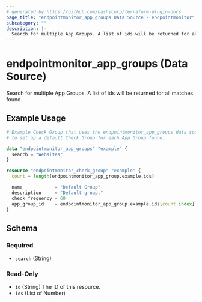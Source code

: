 ```yaml
---
# generated by https://github.com/hashicorp/terraform-plugin-docs
page_title: "endpointmonitor_app_groups Data Source - endpointmonitor"
subcategory: ""
description: |-
  Search for multiple App Groups. A list of ids will be returned for all matches found.
---
```


# endpointmonitor_app_groups (Data Source)

Search for multiple App Groups. A list of ids will be returned for all matches found.

## Example Usage

```terraform
# Example Check Group that uses the endpointmonitor_app_groups data source 
# to set up a default Check Group for each App Group found.

data "endpointmonitor_app_groups" "example" {
  search = "Websites"
}

resource "endpointmonitor_check_group" "example" {
  count = length(endpointmonitor_app_group.example.ids)

  name            = "Default Group"
  description     = "Default group."
  check_frequency = 60
  app_group_id    = endpointmonitor_app_group.example.ids[count.index]
}
```

<!-- schema generated by tfplugindocs -->
## Schema

### Required

- `search` (String)

### Read-Only

- `id` (String) The ID of this resource.
- `ids` (List of Number)


